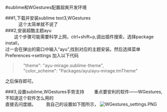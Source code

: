 #sublime和WGestures配置超爽开发环境

###1,下载并安装sublime text3,WGestures   
&emsp;&emsp;&emsp;这个太简单就不说了   
###2,安装超酷主题ayu   
&emsp;&emsp;这个步骤可能需要科学上网，ctrl+shift+p,调出插件搜索，选择package install，   
过一会在弹出的窗口中输入“ayu”,找到对应的主题安装。然后选择菜单Preferences->settings
加入以下代码   
> &nbsp;&emsp;"theme": "ayu-mirage.sublime-theme",   
&nbsp;&emsp;"color_scheme": "Packages/ayu/ayu-mirage.tmTheme"   

之后保存即可。   

###3,设置sublime,WGestures手势支持
&emsp;&emsp;重点要安利的软件——WGestures,不知道这个软件怎么用的   
直接去问度娘。
&emsp;&emsp;我自己的设置如下图所示，
![WGestures_settings.PNG](https://i.loli.net/2020/02/21/TUoDsvXgamfquEF.png)

   